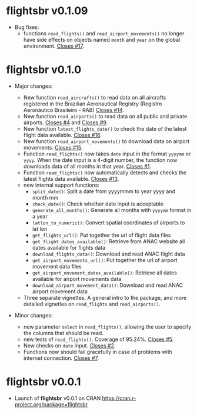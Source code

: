 # flightsbr v0.1.09

* Bug fixes:
  * functions `read_flights()` and `read_airport_movements()` no longer have side effects on objects named `month` and `year` on the global environment. [Closes #17](https://github.com/ipeaGIT/flightsbr/issues/17).


# flightsbr v0.1.0

* Major changes:
  * New function `read_aircrafts()` to read data on all aircrafts registered in the Brazilian Aeronautical Registry (Registro Aeronáutico Brasileiro - RAB) [Closes #14](https://github.com/ipeaGIT/flightsbr/issues/14).
  * New function `read_airports()` to read data on all public and private airports. [Closes #4](https://github.com/ipeaGIT/flightsbr/issues/4) and [Closes #9](https://github.com/ipeaGIT/flightsbr/issues/9).
  * New function `latest_flights_date()` to check the date of the latest flight data available. [Closes #16](https://github.com/ipeaGIT/flightsbr/issues/16).
  * New function `read_airport_movements()` to download data on airport movements. [Closes #15](https://github.com/ipeaGIT/flightsbr/issues/15).
  * Function `read_flights()` now takes `date` input in the format `yyyymm` or `yyyy`. When the date input is a 4-digit number, the function now downloads data of all months in that year. [Closes #1](https://github.com/ipeaGIT/flightsbr/issues/1).
  * Function `read_flights()` now automatically detects and checks the latest flights data available. [Closes #13](https://github.com/ipeaGIT/flightsbr/issues/13).
  * new internal support functions:
    * `split_date()`: Split a date from yyyymmm to year yyyy and month mm
    * `check_date()`: Check whether date input is acceptable
    * `generate_all_months()`: Generate all months with `yyyymm` format in a year
    * `latlon_to_numeric()`: Convert spatial coordinates of airports to lat lon
    * `get_flights_url()`: Put together the url of flight data files
    * `get_flight_dates_available()`: Retrieve from ANAC website all dates available for flights data
    * `download_flights_data()`: Download and read ANAC flight data
    * `get_airport_movements_url()`: Put together the url of airport movement data files
    * `get_airport_movement_dates_available()`: Retrieve all dates available for airport movements data
    * `download_airport_movement_data()`: Download and read ANAC airport movement data
  * Three separate vignettes. A general intro to the package, and more detailed vignettes on `read_flights` and `read_airports()`.

* Minor changes:
  * new parameter `select` in `read_flights()`, allowing the user to specify the columns that should be read.
  * new tests of `read_flights()`. Coverage of 95.24%. [Closes #5](https://github.com/ipeaGIT/flightsbr/issues/5).
  * New checks on `date` input. [Closes #2](https://github.com/ipeaGIT/flightsbr/issues/2).
  * Functions now should fail gracefully in case of problems with internet connection. [Closes #7](https://github.com/ipeaGIT/flightsbr/issues/7).



# flightsbr v0.0.1

* Launch of **flightsbr** v0.0.1 on CRAN https://cran.r-project.org/package=flightsbr
